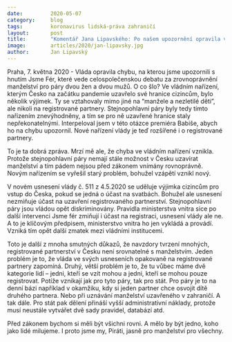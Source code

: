 ```yaml
---
date:         2020-05-07
category:     blog
tags:         koronavirus lidská-práva zahraničí
layout:       post
title:        "Komentář Jana Lipavského: Po našem upozornění opravila vláda chybu v nařízení diskriminujícím registrované partnery"
image:        articles/2020/jan-lipavsky.jpg
author:       Jan Lipavský
---  
```

 

Praha, 7. května 2020 - Vláda opravila chybu, na kterou jsme upozornili s hnutím Jsme Fér, které vede celospolečenskou debatu za zrovnoprávnění manželství pro páry dvou žen a dvou mužů. O co šlo? Ve vládním nařízení, kterým Česko na začátku pandemie uzavřelo své hranice cizincům, bylo několik výjimek. Ty se vztahovaly mimo jiné na “manžele a nezletilé děti”, ale nikoli na registrované partnery. Stejnopohlavní páry byly tedy tímto nařízením znevýhodněny, a tím se pro ně uzavřené hranice staly nepřekonatelnými. Interpeloval jsem v této otázce premiéra Babiše, abych ho na chybu upozornil. Nové nařízení vlády je teď rozšířené i o registrované partnery. 

To je ta dobrá zpráva. Mrzí mě ale, že chyba ve vládním nařízení vznikla. Protože stejnopohlavní páry nemají stále možnost v Česku uzavírat manželství a tím pádem nejsou před zákonem vnímány rovnoprávně. Novým nařízením se vyřešil starý problém, bohužel vzápětí vznikl nový.

V novém usnesení vlády č. 511 z 4.5.2020 se uděluje výjimka cizincům pro vstup do Česka, pokud se jedná o účast na svatbách. Bohužel ale usnesení nezmiňuje účast na uzavření registrovaného partnerství. Stejnopohlavní páry jsou vládou opět diskriminovány. Pravidla ministerstva vnitra sice po další intervenci Jsme fér zmiňují i účast na registraci, usnesení vlády ale ne. A to je klíčovým předpisem, ministerstvo vnitra ho jen vykládá a provádí. Vzniká tím opět další zmatek mezi vládními institucemi.

Toto je další z mnoha smutných důkazů, že navzdory tvrzení mnohých, registrované partnerství v Česku není srovnatelné s manželstvím. Jeden problém je to, že vláda ve svých usneseních opakovaně na registrované partnery zapomíná. Druhý, větší problém je to, že tu vůbec máme dvě kategorie lidí – jedni, kteří se vzít mohou a jedni, kteří se mohou pouze registrovat. Potíže vznikají jak pro tyto páry, tak pro stát. Pro páry je to na denní bázi například v okamžiku, kdy si jeden partner chce osvojit dítě druhého partnera. Nebo při uznávání manželství uzavřeného v zahraničí. A tak dále. Pro stát pak dělení přináší vyšší administrativní náklady, protože musí neustále vytvářet dvě sady pravidel, databází atd.

Před zákonem bychom si měli být všichni rovni. A mělo by být jedno, koho jako lidé milujeme. I proto jsme my, Piráti, jasně pro manželství pro všechny. 

